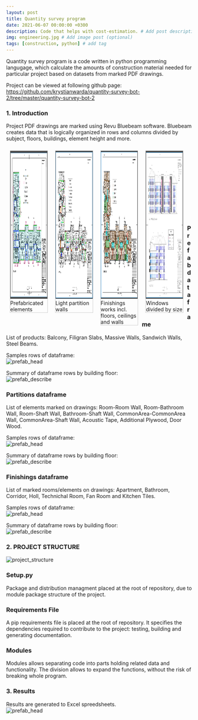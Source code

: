 ```yaml
---
layout: post
title: Quantity survey program
date: 2021-06-07 00:00:00 +0300
description: Code that helps with cost-estimation. # Add post description (optional)
img: engineering.jpg # Add image post (optional)
tags: [construction, python] # add tag
---
```


Quantity survey program is a code written in python programming langugage, which calculate the amounts of construction material needed for particular project based on datasets from marked PDF drawings.

Project can be viewed at following github page:
<br>
<a href="https://github.com/krystianwarda/quantity-survey-bot-2/tree/master/quantity-survey-bot-2">https://github.com/krystianwarda/quantity-survey-bot-2/tree/master/quantity-survey-bot-2</a>
<br>

### 1. Introduction

Project PDF drawings are marked using Revu Bluebeam software. Bluebeam creates data that is logically organized in rows and columns divided by subject, floors, buildings, element height and more.


 <html>
<head>
<style>
div.gallery {
  margin: 10px;
  border: 1px solid #ccc;
  float: left;
  width: 20%;
}

div.gallery:hover {
  border: 1px solid #777;
}

div.gallery img {
  width: 100%;
  height: auto;
}

div.desc {
  padding: 15px;
  text-align: center;
}
</style>
</head>
<body>

<div class="gallery">
  <a target="_blank" href="/assets/img/QSP_prefab.png">
    <img src="../assets/img/QSP_prefab.png" alt="Prefab" width="600" height="400">
  </a>
  <div class="desc">Prefabricated elements</div>
</div>

<div class="gallery">
  <a target="_blank" href="/assets/img/QSB_partitions.png">
    <img src="/assets/img/QSB_partitions.png" alt="Partitions" width="600" height="400">
  </a>
  <div class="desc">Light partition walls</div>
</div>

<div class="gallery">
  <a target="_blank" href="/assets/img/QSB_finishings.png">
    <img src="/assets/img/QSB_finishings.png" alt="Finishings" width="600" height="400">
  </a>
  <div class="desc">Finishings works incl. floors, ceilings and walls</div>
</div>

<div class="gallery">
  <a target="_blank" href="/assets/img/QSB_windows.png">
    <img src="/assets/img/QSB_windows.png" alt="Windows" width="600" height="400">
  </a>
  <div class="desc">Windows divided by size</div>
</div>

</body>
</html> 

<br>
<br>
<br>
<br>
<br>
<br>
<br>
<br>
<br>
<br>
<br>

### Prefab dataframe

List of products: Balcony, Filigran Slabs, Massive Walls, Sandwich Walls, Steel Beams.


Samples rows of dataframe:
<br>
![prefab_head]({{site.baseurl}}/assets/img/QSP_prefab_head.PNG)

Summary of dataframe rows by building floor:
<br>
![prefab_describe]({{site.baseurl}}/assets/img/QSB_prefabbyfloor.png)

### Partitions dataframe

List of elements marked on drawings: Room-Room Wall, Room-Bathroom Wall, Room-Shaft Wall, Bathroom-Shaft Wall, CommonArea-CommonArea Wall, CommonArea-Shaft Wall, Acoustic Tape, Additional Plywood, Door Wood.

Samples rows of dataframe:
<br>
![prefab_head]({{site.baseurl}}/assets/img/QSP_partitions_head.PNG)

Summary of dataframe rows by building floor:
<br>
![prefab_describe]({{site.baseurl}}/assets/img/QSB_partitionsbyfloor.png)

### Finishings dataframe
List of marked rooms/elements on drawings: Apartment, Bathroom, Corridor, Holl, Technichal Room, Fan Room and Kitchen Tiles.

Samples rows of dataframe:
<br>
![prefab_head]({{site.baseurl}}/assets/img/QSP_finishings_head.PNG)

Summary of dataframe rows by building floor:
<br>
![prefab_describe]({{site.baseurl}}/assets/img/QSB_finishingsbyfloor.png)

### 2. PROJECT STRUCTURE
![project_structure]({{site.baseurl}}/assets/img/QSB_project_structure.png)

### Setup.py
Package and distribution managment placed at the root of repository, due to module package structure of the project.

### Requirements File
A pip requirements file is placed at the root of repository. It specifies the dependencies required to contribute to the project: testing, building and generating documentation.

### Modules
Modules allows separating code into parts holding related data and functionality. The division allows to expand the functions, without the risk of breaking whole program.


### 3. Results

Results are generated to Excel spreedsheets. <br>
![prefab_head]({{site.baseurl}}/assets/img/QSB_results.PNG)




